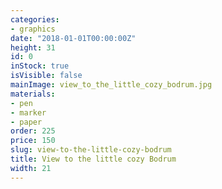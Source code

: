 ```yaml
---
categories:
- graphics
date: "2018-01-01T00:00:00Z"
height: 31
id: 0
inStock: true
isVisible: false
mainImage: view_to_the_little_cozy_bodrum.jpg
materials:
- pen
- marker
- paper
order: 225
price: 150
slug: view-to-the-little-cozy-bodrum
title: View to the little cozy Bodrum
width: 21
---
```


